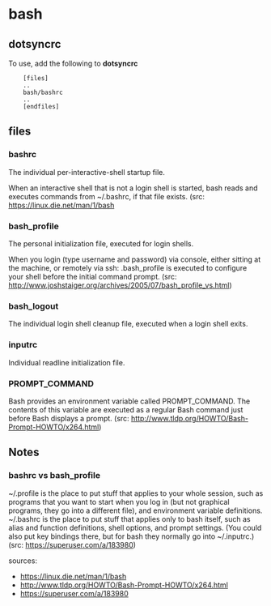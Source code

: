 # bash

## dotsyncrc

To use, add the following to **dotsyncrc**

```
    [files]
    ..
    bash/bashrc
    ..
    [endfiles]
```

## files

### bashrc

The individual per-interactive-shell startup file.

When an interactive shell that is not a login shell is started, bash reads and
executes commands from ~/.bashrc, if that file exists.
(src: https://linux.die.net/man/1/bash

### bash_profile

The personal initialization file, executed for login shells.

When you login (type username and password) via console, either sitting at the
machine, or remotely via ssh: .bash_profile is executed to configure your
shell before the initial command prompt. 
(src: http://www.joshstaiger.org/archives/2005/07/bash_profile_vs.html)

### bash_logout

The individual login shell cleanup file, executed when a login shell exits.

### inputrc

Individual readline initialization file.

### PROMPT_COMMAND

Bash provides an environment variable called PROMPT_COMMAND. The contents of
this variable are executed as a regular Bash command just before Bash displays
a prompt.
(src: http://www.tldp.org/HOWTO/Bash-Prompt-HOWTO/x264.html)


## Notes

### bashrc vs bash_profile

~/.profile is the place to put stuff that applies to your whole session, such
as programs that you want to start when you log in (but not graphical
programs, they go into a different file), and environment variable
definitions.
~/.bashrc is the place to put stuff that applies only to bash itself, such as
alias and function definitions, shell options, and prompt settings. (You could
also put key bindings there, but for bash they normally go into ~/.inputrc.)
(src: https://superuser.com/a/183980)

sources:
- https://linux.die.net/man/1/bash
- http://www.tldp.org/HOWTO/Bash-Prompt-HOWTO/x264.html
- https://superuser.com/a/183980


